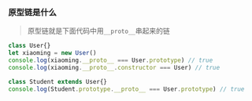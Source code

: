 
### 原型链是什么

> 原型链就是下面代码中用`__proto__`串起来的链

```js
class User{}
let xiaoming = new User()
console.log(xiaoming.__proto__ === User.prototype) // true
console.log(xiaoming.__proto__.constructor === User) // true

class Student extends User{}
console.log(Student.prototype.__proto__ === User.prototype) // true
```